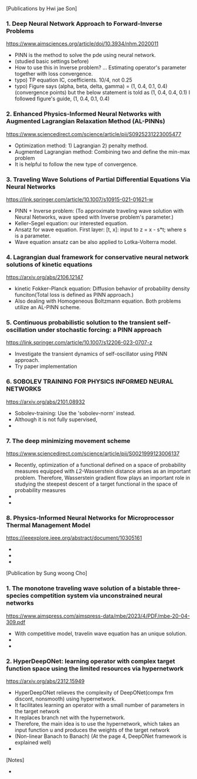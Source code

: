 [Publications by Hwi jae Son]

### 1. Deep Neural Network Approach to Forward-Inverse Problems

<https://www.aimsciences.org/article/doi/10.3934/nhm.2020011>

- PINN is the method to solve the pde using neural network.
- (studied basic settings before)
- How to use this in Inverse problem? ... Estimating operator's parameter together with loss convergence.
- typo) TP equation IC, coefficients. 10/4, not 0.25
- typo) Figure says (alpha, beta, delta, gamma) = (1, 0.4, 0.1, 0.4) (convergence points)
but the below statement is told as (1, 0.4, 0.4, 0.1)
I followed figure's guide, (1, 0.4, 0.1, 0.4)


### 2. Enhanced Physics-Informed Neural Networks with Augmented Lagrangian Relaxation Method (AL-PINNs)

<https://www.sciencedirect.com/science/article/pii/S0925231223005477>

- Optimization method: 1) Lagrangian 2) penalty method.
- Augmented Lagrangian method: Combining two and define the min-max problem
- It is helpful to follow the new type of convergence.


### 3. Traveling Wave Solutions of Partial Differential Equations Via Neural Networks

<https://link.springer.com/article/10.1007/s10915-021-01621-w>

- PINN + Inverse problem: (To approximate traveling wave solution with Neural Networks, wave speed with Inverse problem's parameter.)
- Keller–Segel equation: our interested equation.
- Ansatz for wave equation. First layer: [t, x]: input to z = x - s*t; where s is a parameter.
- Wave equation ansatz can be also applied to Lotka-Volterra model.

### 4. Lagrangian dual framework for conservative neural network solutions of kinetic equations

<https://arxiv.org/abs/2106.12147>

- kinetic Fokker–Planck equation: Diffusion behavior of probability density funciton(Total loss is defined as PINN approach.)
- Also dealing with Homogeneous Boltzmann equation. Both problems utilize an AL-PINN scheme.


### 5. Continuous probabilistic solution to the transient self-oscillation under stochastic forcing: a PINN approach

<https://link.springer.com/article/10.1007/s12206-023-0707-z>

- Investigate the transient dynamics of self-oscillator using PINN approach.
- Try paper implementation


### 6. SOBOLEV TRAINING FOR PHYSICS INFORMED NEURAL NETWORKS

<https://arxiv.org/abs/2101.08932>

- Sobolev-training: Use the 'sobolev-norm' instead.
- Although it is not fully supervised, 
-


### 7. The deep minimizing movement scheme

<https://www.sciencedirect.com/science/article/pii/S0021999123006137>

- Recently, optimization of a functional defined on a space of probability measures equipped with 𝐿2-Wasserstein
distance arises as an important problem. Therefore, Wasserstein gradient flow plays an important role in studying the steepest
descent of a target functional in the space of probability measures
-
-


### 8. Physics-Informed Neural Networks for Microprocessor Thermal Management Model

<https://ieeexplore.ieee.org/abstract/document/10305161>

- 
-
-


[Publication by Sung woong Cho]

 
### 1. The monotone traveling wave solution of a bistable three-species competition system via unconstrained neural networks

<https://www.aimspress.com/aimspress-data/mbe/2023/4/PDF/mbe-20-04-309.pdf>

- With competitive model, travelin wave equation has an unique solution.
-
-


### 2. HyperDeepONet: learning operator with complex target function space using the limited resources via hypernetwork

<https://arxiv.org/abs/2312.15949>

- HyperDeepONet relieves the complexity of DeepONet(compx frm discont, nonsmooth) using hypernetwork.
- It facilitates learning an operator with a small number of parameters in the target network
- It replaces branch net with the hypernetwork.
- Therefore, the main idea is to use the hypernetwork, which takes an input function u and produces the weights of the target network
- (Non-linear Banach to Banach) (At the page 4, DeepONet framework is explained well)
- 



[Notes]

-

